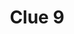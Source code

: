 ---
layout: "clue"
page_title: "Kepler Scavenger Hunt"
logo_location: "../../../../assets/files/logos/logo.png"
title: "Clue 9"
clueID: 9
---